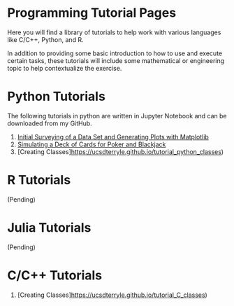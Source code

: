 # Programming Tutorial Pages

Here you will find a library of tutorials to help work with various languages like C/C++, Python, and R. 

In addition to providing some basic introduction to how to use and execute certain tasks, these tutorials will include some mathematical or engineering topic to help contextualize the exercise.

# Python Tutorials

The following tutorials in python are written in Jupyter Notebook and can be downloaded from my GitHub.
1. [Initial Surveying of a Data Set and Generating Plots with Matplotlib](https://ucsdterryle.github.io/tutorial_python_survey_data)
2. [Simulating a Deck of Cards for Poker and Blackjack](https://ucsdterryle.github.io/tutorial_python_simulate_card_games1)
3. [Creating Classes]https://ucsdterryle.github.io/tutorial_python_classes)

# R Tutorials
(Pending)

# Julia Tutorials
(Pending)

# C/C++ Tutorials
1. [Creating Classes]https://ucsdterryle.github.io/tutorial_C_classes)
